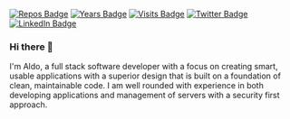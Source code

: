 [![Repos Badge](https://badges.pufler.dev/repos/aldodelgado)](https://github.com/aldodelgado)
[![Years Badge](https://badges.pufler.dev/years/aldodelgado)](https://github.com/aldodelgado)
[![Visits Badge](https://badges.pufler.dev/visits/aldodelgado/aldodelgado)](https://www.aldodelgado.me)
[![Twitter Badge](https://img.shields.io/badge/Twitter-Profile-informational?style=flat&logo=twitter&logoColor=white&color=1CA2F1)](https://twitter.com/aldo_delgado)
[![LinkedIn Badge](https://img.shields.io/badge/LinkedIn-Profile-informational?style=flat&logo=linkedin&logoColor=white&color=0D76A8)](https://www.linkedin.com/in/aldodelgado/)

### Hi there 👋

I'm Aldo, a full stack software developer with a focus on creating smart, usable applications with a superior design that is built on a foundation of clean, maintainable code. I am well rounded with experience in both developing applications and management of servers with a security first approach.

<!--
## 🏆 Certifications
[![](https://images.credly.com/size/200x200/images/74790a75-8451-400a-8536-92d792c5184a/CompTIA_Security_2Bce.png)](https://www.credly.com/badges/837010d3-46e6-47d1-a286-4f7784e0cb9a)
[![](https://images.credly.com/size/200x200/images/ba1b8072-8ebe-432c-88e5-05bc809c624a/CompTIA_CSAP.png)](https://www.credly.com/badges/d1e9b95c-0c19-44a5-9030-72c9ce77b79a)
[![](https://images.credly.com/size/200x200/images/5cb4b153-44d8-410c-97c6-6afba3faa4af/Comptia_CySA_2Bce.png)](https://www.credly.com/badges/e5de1846-1f87-46bc-a288-0ae52494612e)

## 💼 Skills
![](https://img.shields.io/badge/Code-Ionic-informational?style=flat&logo=ionic&logoColor=white&color=4AB197)
![](https://img.shields.io/badge/Code-React-informational?style=flat&logo=react&logoColor=white&color=4AB197)

Here are some ideas to get you started:

- 🔭 I’m currently working on ...
- 🌱 I’m currently learning ...
- 👯 I’m looking to collaborate on ...
- 🤔 I’m looking for help with ...
- 💬 Ask me about ...
- 📫 How to reach me: ...
- 😄 Pronouns: ...
- ⚡ Fun fact: ...
-->
